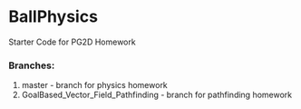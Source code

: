 # BallPhysics
Starter Code for PG2D Homework

### Branches:
1. master - branch for physics homework
2. GoalBased_Vector_Field_Pathfinding - branch for pathfinding homework
